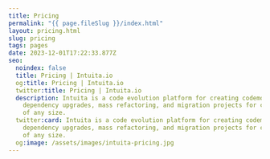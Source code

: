 ```yaml
---
title: Pricing
permalink: "{{ page.fileSlug }}/index.html"
layout: pricing.html
slug: pricing
tags: pages
date: 2023-12-01T17:22:33.877Z
seo:
  noindex: false
  title: Pricing | Intuita.io
  og:title: Pricing | Intuita.io
  twitter:title: Pricing | Intuita.io
  description: Intuita is a code evolution platform for creating codemods & doing
    dependency upgrades, mass refactoring, and migration projects for codebases
    of any size.
  twitter:card: Intuita is a code evolution platform for creating codemods & doing
    dependency upgrades, mass refactoring, and migration projects for codebases
    of any size.
  og:image: /assets/images/intuita-pricing.jpg
---
```

